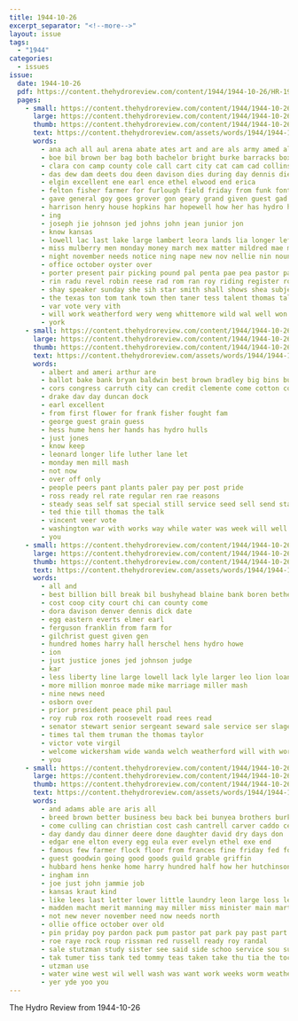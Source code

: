```yaml
---
title: 1944-10-26
excerpt_separator: "<!--more-->"
layout: issue
tags:
  - "1944"
categories:
  - issues
issue:
  date: 1944-10-26
  pdf: https://content.thehydroreview.com/content/1944/1944-10-26/HR-1944-10-26.pdf
  pages:
    - small: https://content.thehydroreview.com/content/1944/1944-10-26/small/HR-1944-10-26-01.jpg
      large: https://content.thehydroreview.com/content/1944/1944-10-26/large/HR-1944-10-26-01.jpg
      thumb: https://content.thehydroreview.com/content/1944/1944-10-26/thumbnails/HR-1944-10-26-01.jpg
      text: https://content.thehydroreview.com/assets/words/1944/1944-10-26/HR-1944-10-26-01.txt
      words:
        - ana ach all aul arena abate ates art and are als army amed ali allison aske
        - boe bil brown ber bag both bachelor bright burke barracks box boy boch band best bare bilal bir been bricker boys bee blaine buster bis
        - clara con camp county cole call cart city cat cam cad collins church cases cotton child carruth congress carlin comp class cecil champion cedar caddo college
        - das dew dam deets dou deen davison dies during day dennis diego dale deter delsie degree
        - elgin excellent ene earl ence ethel elwood end erica
        - felton fisher farmer for furlough field friday from funk font freedom florida former fort frost fine free
        - gave general goy goes grover gon geary grand given guest gad
        - harrison henry house hopkins har hopewell how her has hydro herndon him hen had hubbard hinton
        - ing
        - joseph jie johnson jed johns john jean junior jon
        - know kansas
        - lowell lac last lake large lambert leora lands lia longer left lao lee loa
        - miss mulberry men monday money march mex matter mildred mae meta mil mount mat miele
        - night november needs notice ning nape new nov nellie nin noun
        - office october oyster over
        - porter present pair picking pound pal penta pae pea pastor patter pie persons pete
        - rin radu revel robin reese rad rom ran roy riding register robinson rog rally
        - shay speaker sunday she sih star smith shall shows shea subject saturday small side signe son speak school som sas sister sale see schools schantz set stricker sun south supper sill sir service san second story sup schoo
        - the texas ton tom tank town then taner tess talent thomas talkington tha tenas toland ted tho tes tech
        - var vote very vith
        - will work weatherford wery weng whittemore wild wal well won winners with wai was week worth
        - york
    - small: https://content.thehydroreview.com/content/1944/1944-10-26/small/HR-1944-10-26-02.jpg
      large: https://content.thehydroreview.com/content/1944/1944-10-26/large/HR-1944-10-26-02.jpg
      thumb: https://content.thehydroreview.com/content/1944/1944-10-26/thumbnails/HR-1944-10-26-02.jpg
      text: https://content.thehydroreview.com/assets/words/1944/1944-10-26/HR-1944-10-26-02.txt
      words:
        - albert and ameri arthur are
        - ballot bake bank bryan baldwin best brown bradley big bins buy boys bryant byrd but borie bors
        - cors congress carruth city can credit clemente come cotton cold company clinton car coma county
        - drake dav day duncan dock
        - earl excellent
        - from first flower for frank fisher fought fam
        - george guest grain guess
        - hess hume hens her hands has hydro hulls
        - just jones
        - know keep
        - leonard longer life luther lane let
        - monday men mill mash
        - not now
        - over off only
        - people peers pant plants paler pay per post pride
        - ross ready rel rate regular ren rae reasons
        - steady seas self sat special still service seed sell send stands
        - ted thie till thomas the talk
        - vincent veer vote
        - washington war with works way while water was week will well
        - you
    - small: https://content.thehydroreview.com/content/1944/1944-10-26/small/HR-1944-10-26-03.jpg
      large: https://content.thehydroreview.com/content/1944/1944-10-26/large/HR-1944-10-26-03.jpg
      thumb: https://content.thehydroreview.com/content/1944/1944-10-26/thumbnails/HR-1944-10-26-03.jpg
      text: https://content.thehydroreview.com/assets/words/1944/1944-10-26/HR-1944-10-26-03.txt
      words:
        - all and
        - best billion bill break bil bushyhead blaine bank boren bethel
        - cost coop city court chi can county come
        - dora davison denver dennis dick date
        - egg eastern everts elmer earl
        - ferguson franklin from farm for
        - gilchrist guest given gen
        - hundred homes harry hall herschel hens hydro howe
        - ion
        - just justice jones jed johnson judge
        - kar
        - less liberty line large lowell lack lyle larger leo lion loan
        - more million monroe made mike marriage miller mash
        - nine news need
        - osborn over
        - prior president peace phil paul
        - roy rub rox roth roosevelt road rees read
        - senator stewart senior sergeant seward sale service ser slagell stapf stigler smith small
        - times tal them truman the thomas taylor
        - victor vote virgil
        - welcome wickersham wide wanda welch weatherford will with work
        - you
    - small: https://content.thehydroreview.com/content/1944/1944-10-26/small/HR-1944-10-26-04.jpg
      large: https://content.thehydroreview.com/content/1944/1944-10-26/large/HR-1944-10-26-04.jpg
      thumb: https://content.thehydroreview.com/content/1944/1944-10-26/thumbnails/HR-1944-10-26-04.jpg
      text: https://content.thehydroreview.com/assets/words/1944/1944-10-26/HR-1944-10-26-04.txt
      words:
        - and adams able are aris all
        - breed brown better business beu back bei bunyea brothers burkhalter bible belleville buy brooks ber beery best baptist brought bring betty browne
        - come culling can christian cost cash cantrell carver caddo cedar church car custer care carlisle colon
        - day dandy dau dinner deere done daughter david dry days don
        - edgar ene elton every egg eula ever evelyn ethel exe end
        - famous few farmer flock floor from frances fine friday fed ford for
        - guest goodwin going good goods guild grable griffin
        - hubbard hens henke home harry hundred half how her hutchinson heater hydro high hot hardware health
        - ingham inn
        - joe just john jammie job
        - kansas kraut kind
        - like lees last letter lower little laundry leon large loss less lady loyd lowell leng lee long landis land lunch
        - madden macht merit manning may miller miss minister main martha mis mile monday marjorie mccullough miles minster morning more mash made
        - not new never november need now needs north
        - ollie office october over old
        - pin priday poy pardon pack pum pastor pat park pay past part pam plenty price pater per poh
        - roe raye rock roup rissman red russell ready roy randal
        - sale stutzman study sister see said side schoo service sou such son sacks school sao sam south ship sales street sue sul sunday soo still sell sar
        - tak tumer tiss tank ted tommy teas taken take thu tia the tock tucker top tiger than them
        - utzman use
        - water wine west wil well wash was want work weeks worm weatherford wels williams will why winter week wilburn wah weight word wood walt white wallace with
        - yer yde yoo you
---
```


The Hydro Review from 1944-10-26

<!--more-->

